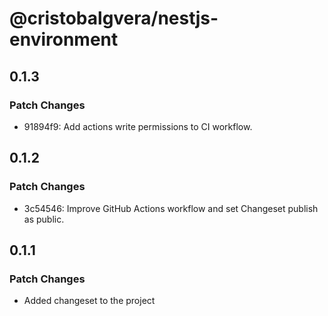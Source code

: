 # @cristobalgvera/nestjs-environment

## 0.1.3

### Patch Changes

- 91894f9: Add actions write permissions to CI workflow.

## 0.1.2

### Patch Changes

- 3c54546: Improve GitHub Actions workflow and set Changeset publish as public.

## 0.1.1

### Patch Changes

- Added changeset to the project
